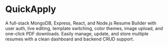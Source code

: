 # QuickApply
A full-stack MongoDB, Express, React, and Node.js Resume Builder with user auth, live editing, template switching, color themes, image upload, and one-click PDF downloads. Easily manage, update, and store multiple resumes with a clean dashboard and backend CRUD support.
